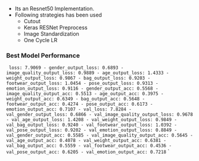 - Its an Resnet50 Implementation. 
- Following strategies has been used 
  - Cutout 
  - Keras RESNet Preprocess 
  - Image Standardization 
  - One Cycle LR 
### Best Model Performance 
`
loss: 7.9069 - gender_output_loss: 0.6893 - image_quality_output_loss: 0.9889 - age_output_loss: 1.4333 - weight_output_loss: 0.9867 - bag_output_loss: 0.9203 - footwear_output_loss: 1.0454 - pose_output_loss: 0.9313 - emotion_output_loss: 0.9116 - gender_output_acc: 0.5568 - image_quality_output_acc: 0.5513 - age_output_acc: 0.3975 - weight_output_acc: 0.6349 - bag_output_acc: 0.5648 - footwear_output_acc: 0.4274 - pose_output_acc: 0.6173 - emotion_output_acc: 0.7107 - val_loss: 7.8284 - val_gender_output_loss: 0.6866 - val_image_quality_output_loss: 0.9678 - val_age_output_loss: 1.4208 - val_weight_output_loss: 0.9849 - val_bag_output_loss: 0.9240 - val_footwear_output_loss: 1.0392 - val_pose_output_loss: 0.9202 - val_emotion_output_loss: 0.8849 - val_gender_output_acc: 0.5585 - val_image_quality_output_acc: 0.5645 - val_age_output_acc: 0.4078 - val_weight_output_acc: 0.6381 - val_bag_output_acc: 0.5559 - val_footwear_output_acc: 0.4536 - val_pose_output_acc: 0.6205 - val_emotion_output_acc: 0.7218`
` 
